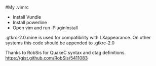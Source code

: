 #My .vimrc

* Install Vundle
* Install powerline
* Open vim and run :PluginInstall

.gtkrc-2.0.mine is used for compatibility with LXappearance. On other
systems this code should be appended to .gtkrc-2.0

Thanks to RobSis for QuakeC syntax and ctag definitions.
https://gist.github.com/RobSis/5411083
